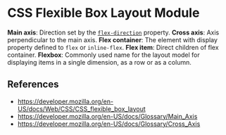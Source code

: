# CSS Flexible Box Layout Module

**Main axis**: Direction set by the [`flex-direction`](https://developer.mozilla.org/en-US/docs/Web/CSS/flex-direction) property.
**Cross axis**: Axis perpendicular to the main axis.
**Flex container**: The element with display property defined to `flex` or `inline-flex`.
**Flex item**: Direct children of flex container.
**Flexbox**: Commonly used name for the layout model for displaying items in a single dimension, as a row or as a column.

## References

- https://developer.mozilla.org/en-US/docs/Web/CSS/CSS_flexible_box_layout
- https://developer.mozilla.org/en-US/docs/Glossary/Main_Axis
- https://developer.mozilla.org/en-US/docs/Glossary/Cross_Axis
